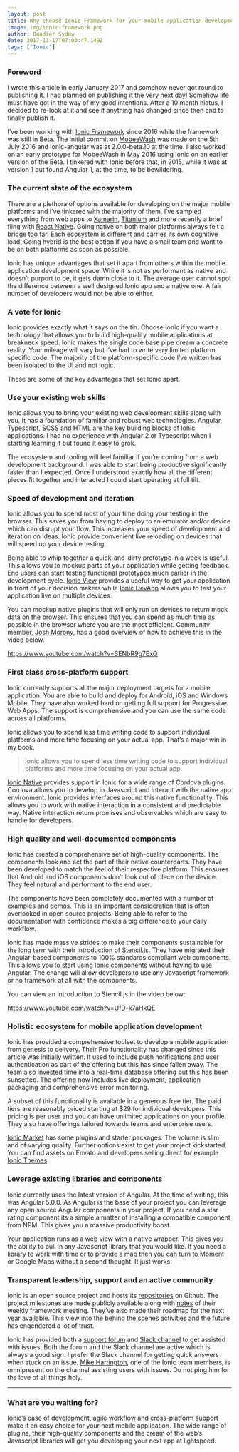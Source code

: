 ```yaml
---
layout: post
title: Why choose Ionic Framework for your mobile application development framework
image: img/ionic-framework.png
author: Baadier Sydow
date: 2017-11-17T07:03:47.149Z
tags: ["Ionic"]
---
```


### **Foreword**

I wrote this article in early January 2017 and somehow never got round to publishing it. I had planned on publishing it the very next day! Somehow life must have got in the way of my good intentions. After a 10 month hiatus, I decided to re-look at it and see if anything has changed since then and to finally publish it.

I’ve been working with [Ionic Framework](http://ionicframework.com/) since 2016 while the framework was still in Beta. The initial commit on [MobeeWash](http://mobeewash.com) was made on the 5th July 2016 and ionic-angular was at 2.0.0-beta.10 at the time. I also worked on an early prototype for MobeeWash in May 2016 using Ionic on an earlier version of the Beta. I tinkered with Ionic before that, in 2015, while it was at version 1 but found Angular 1, at the time, to be bewildering.

### The current state of the ecosystem

There are a plethora of options available for developing on the major mobile platforms and I’ve tinkered with the majority of them. I’ve sampled everything from web apps to [Xamarin](https://www.xamarin.com/), [Titanium](https://www.appcelerator.com/Titanium/) and more recently a brief fling with [React Native](https://facebook.github.io/react-native/). Going native on both major platforms always felt a bridge too far. Each ecosystem is different and carries its own cognitive load. Going hybrid is the best option if you have a small team and want to be on both platforms as soon as possible.

Ionic has unique advantages that set it apart from others within the mobile application development space. While it is not as performant as native and doesn’t purport to be, it gets damn close to it. The average user cannot spot the difference between a well designed Ionic app and a native one. A fair number of developers would not be able to either.

### A vote for Ionic

Ionic provides exactly what it says on the tin. Choose Ionic if you want a technology that allows you to build high-quality mobile applications at breakneck speed. Ionic makes the single code base pipe dream a concrete reality. Your mileage will vary but I’ve had to write very limited platform specific code. The majority of the platform-specific code I’ve written has been isolated to the UI and not logic.

These are some of the key advantages that set Ionic apart.

### Use your existing web skills

Ionic allows you to bring your existing web development skills along with you. It has a foundation of familiar and robust web technologies. Angular, Typescript, SCSS and HTML are the key building blocks of Ionic applications. I had no experience with Angular 2 or Typescript when I starting learning it but found it easy to grok.

The ecosystem and tooling will feel familiar if you’re coming from a web development background. I was able to start being productive significantly faster than I expected. Once I understood exactly how all the different pieces fit together and interacted I could start operating at full tilt.

### Speed of development and iteration

Ionic allows you to spend most of your time doing your testing in the browser. This saves you from having to deploy to an emulator and/or device which can disrupt your flow. This increases your speed of development and iteration on ideas. Ionic provide convenient live reloading on devices that will speed up your device testing.

Being able to whip together a quick-and-dirty prototype in a week is useful. This allows you to mockup parts of your application while getting feedback. End users can start testing functional prototypes much earlier in the development cycle. [Ionic View](https://view.ionic.io/) provides a useful way to get your application in front of your decision makers while [Ionic DevApp](https://ionicframework.com/docs/pro/devapp/) allows you to test your application live on multiple devices.

You can mockup native plugins that will only run on devices to return mock data on the browser. This ensures that you can spend as much time as possible in the browser where you are the most efficient. Community member, [Josh Morony](https://twitter.com/joshuamorony), has a good overview of how to achieve this in the video below.

https://www.youtube.com/watch?v=SENbR9g7ExQ

### First class cross-platform support

Ionic currently supports all the major deployment targets for a mobile application. You are able to build and deploy for Android, iOS and Windows Mobile. They have also worked hard on getting full support for Progressive Web Apps. The support is comprehensive and you can use the same code across all platforms.

Ionic allows you to spend less time writing code to support individual platforms and more time focusing on your actual app. That’s a major win in my book.

> Ionic allows you to spend less time writing code to support individual platforms and more time focusing on your actual app.

[Ionic Native](http://ionicframework.com/docs/native/) provides support in Ionic for a wide range of Cordova plugins. Cordova allows you to develop in Javascript and interact with the native app environment. Ionic provides interfaces around this native functionality. This allows you to work with native interaction in a consistent and predictable way. Native interaction return promises and observables which are easy to handle for developers.

### High quality and well-documented components

Ionic has created a comprehensive set of high-quality components. The components look and act the part of their native counterparts. They have been developed to match the feel of their respective platform. This ensures that Android and iOS components don’t look out of place on the device. They feel natural and performant to the end user.

The components have been completely documented with a number of examples and demos. This is an important consideration that is often overlooked in open source projects. Being able to refer to the documentation with confidence makes a big difference to your daily workflow.

Ionic has made massive strides to make their components sustainable for the long term with their introduction of [Stencil.js](https://stenciljs.com/). They have migrated their Angular-based components to 100% standards compliant web components. This allows you to start using Ionic components without having to use Angular. The change will allow developers to use any Javascript framework or no framework at all with the components.

You can view an introduction to Stencil.js in the video below:

https://www.youtube.com/watch?v=UfD-k7aHkQE

### Holistic ecosystem for mobile application development

Ionic has provided a comprehensive toolset to develop a mobile application from genesis to delivery. Their Pro functionality has changed since this article was initially written. It used to include push notifications and user authentication as part of the offering but this has since fallen away. The team also invested time into a real-time database offering but this has been sunsetted. The offering now includes live deployment, application packaging and comprehensive error monitoring.

A subset of this functionality is available in a generous free tier. The paid tiers are reasonably priced starting at $29 for individual developers. This pricing is per user and you can have unlimited applications on your profile. They also have offerings tailored towards teams and enterprise users.

[Ionic Market](https://market.ionic.io/) has some plugins and starter packages. The volume is slim and of varying quality. Further options exist to get your project kickstarted. You can find assets on Envato and developers selling direct for example [Ionic Themes](https://ionicthemes.com/).

### Leverage existing libraries and components

Ionic currently uses the latest version of Angular. At the time of writing, this was Angular 5.0.0. As Angular is the base of your project you can leverage any open source Angular components in your project. If you need a star rating component its a simple a matter of installing a compatible component from NPM. This gives you a massive productivity boost.

Your application runs as a web view with a native wrapper. This gives you the ability to pull in any Javascript library that you would like. If you need a library to work with time or to provide a map then you can turn to Moment or Google Maps without a second thought. It just works.

### Transparent leadership, support and an active community

Ionic is an open source project and hosts its [repositories](https://github.com/driftyco/ionic) on Github. The project milestones are made publicly available along with [notes](https://docs.google.com/document/d/1LrPDUkfXpqPIsghaSCxHyN1GIZ0TK2bwFxOZx2GKWtI/edit) of their weekly framework meeting. They’ve also made their roadmap for the next year available. This view into the behind the scenes activities and the future has engendered a lot of trust.

Ionic has provided both a [support forum](http://ionicworldwide.herokuapp.com/) and [Slack channel](http://ionicworldwide.herokuapp.com/) to get assisted with issues. Both the forum and the Slack channel are active which is always a good sign. I prefer the Slack channel for getting quick answers when stuck on an issue. [Mike Hartington](https://twitter.com/mhartington), one of the Ionic team members, is omnipresent on the channel assisting users with issues. Do not ping him for the love of all things holy.

------

### What are you waiting for?

Ionic’s ease of development, agile workflow and cross-platform support make it an easy choice for your next mobile application. The wide range of plugins, their high-quality components and the cream of the web’s Javascript libraries will get you developing your next app at lightspeed.